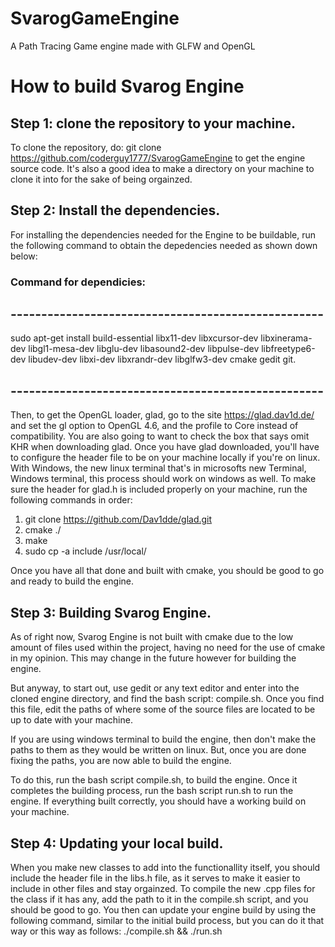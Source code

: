 # SvarogGameEngine
A Path Tracing Game engine made with GLFW and OpenGL

# How to build Svarog Engine
## Step 1: clone the repository to your machine.
To clone the repository, do: git clone https://github.com/coderguy1777/SvarogGameEngine to get the engine source 
code. It's also a good idea to make a directory on your machine to clone it into for the sake of being orgainzed.

## Step 2: Install the dependencies.
For installing the dependencies needed for the Engine to be buildable, run the following 
command to obtain the depedencies needed as shown down below: 

### Command for dependicies:
## ---------------------------------------------------
sudo apt-get install build-essential libx11-dev libxcursor-dev libxinerama-dev libgl1-mesa-dev libglu-dev libasound2-dev libpulse-dev libfreetype6-dev libudev-dev libxi-dev libxrandr-dev libglfw3-dev cmake gedit git.
## ---------------------------------------------------

Then, to get the OpenGL loader, glad, go to the site https://glad.dav1d.de/ and set the gl option to OpenGL 4.6, 
and the profile to Core instead of compatibility. You are also going to want to check the box that says omit KHR 
when downloading glad. Once you have glad downloaded, you'll have to configure the header file to be on your machine locally
if you're on linux. With Windows, the new linux terminal that's in microsofts new Terminal, Windows terminal, this process should work on windows as well.
To make sure the header for glad.h is included properly on your machine, run the following commands in order:

1. git clone https://github.com/Dav1dde/glad.git
2. cmake ./
3. make
4. sudo cp -a include /usr/local/

Once you have all that done and built with cmake, you should be good to go and ready to build the engine.

## Step 3: Building Svarog Engine.
As of right now, Svarog Engine is not built with cmake due to the low amount of files used within the project, having no
need for the use of cmake in my opinion. This may change in the future however for building the engine.

But anyway, to start out, use gedit or any text editor and enter into the cloned engine directory, and find the bash script: compile.sh. Once you find this file, edit the paths of where some of the source files are located to be up to date with your machine. 

If you are using windows terminal to build the engine, then don't make the paths to them as they would be written on linux. But, once you are done fixing the paths, you are now able to build the engine. 

To do this, run the bash script compile.sh, to build the engine. Once it completes the building process, run the bash script run.sh to run the engine. If everything built correctly, you should have a working build on your machine.

## Step 4: Updating your local build.
When you make new classes to add into the functionallity itself, you should include the header file in the libs.h file, as it 
serves to make it easier to include in other files and stay orgainzed. To compile the new .cpp files for the class if it has 
any, add the path to it in the compile.sh script, and you should be good to go. You then can update your engine build by using
the following command, similar to the initial build process, but you can do it that way or this way as follows: ./compile.sh && ./run.sh
